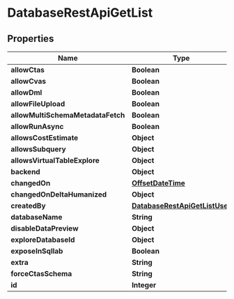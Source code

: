 # DatabaseRestApiGetList

## Properties
Name | Type | Description | Notes
------------ | ------------- | ------------- | -------------
**allowCtas** | **Boolean** |  |  [optional]
**allowCvas** | **Boolean** |  |  [optional]
**allowDml** | **Boolean** |  |  [optional]
**allowFileUpload** | **Boolean** |  |  [optional]
**allowMultiSchemaMetadataFetch** | **Boolean** |  |  [optional]
**allowRunAsync** | **Boolean** |  |  [optional]
**allowsCostEstimate** | **Object** |  |  [optional]
**allowsSubquery** | **Object** |  |  [optional]
**allowsVirtualTableExplore** | **Object** |  |  [optional]
**backend** | **Object** |  |  [optional]
**changedOn** | [**OffsetDateTime**](OffsetDateTime.md) |  |  [optional]
**changedOnDeltaHumanized** | **Object** |  |  [optional]
**createdBy** | [**DatabaseRestApiGetListUser**](DatabaseRestApiGetListUser.md) |  |  [optional]
**databaseName** | **String** |  | 
**disableDataPreview** | **Object** |  |  [optional]
**exploreDatabaseId** | **Object** |  |  [optional]
**exposeInSqllab** | **Boolean** |  |  [optional]
**extra** | **String** |  |  [optional]
**forceCtasSchema** | **String** |  |  [optional]
**id** | **Integer** |  |  [optional]
